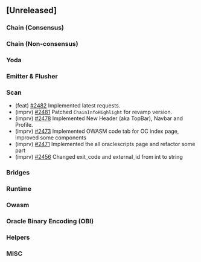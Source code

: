 <!--
(feat): New feature
(impv): Improvement / Enhancement
(docs): Documentation
(bugs): Bug fixes
(chore): Chore/cleanup work
-->

## [Unreleased]

### Chain (Consensus)

### Chain (Non-consensus)

### Yoda

### Emitter & Flusher

### Scan

- (feat) [\#2482](https://github.com/bandprotocol/bandchain/pull/2482) Implemented latest requests.
- (imprv) [\#2481](https://github.com/bandprotocol/bandchain/pull/2481) Patched `ChainInfoHighlight` for revamp version.
- (imprv) [\#2478](https://github.com/bandprotocol/bandchain/pull/2478) Implemented New Header (aka TopBar), Navbar and Profile.
- (imprv) [\#2473](https://github.com/bandprotocol/bandchain/pull/2473) Implemented OWASM code tab for OC index page, improved some components
- (imprv) [\#2471](https://github.com/bandprotocol/bandchain/pull/2471) Implemented the all oraclescripts page and refactor some part
- (imprv) [\#2456](https://github.com/bandprotocol/bandchain/pull/2456) Changed exit_code and external_id from int to string

### Bridges

### Runtime

### Owasm

### Oracle Binary Encoding (OBI)

### Helpers

### MISC
